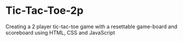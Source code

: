 # Tic-Tac-Toe-2p
Creating a 2 player tic-tac-toe game with a resettable game-board and scoreboard using HTML, CSS and JavaScript
